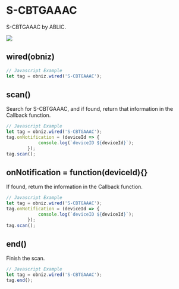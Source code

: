 # S-CBTGAAAC
S-CBTGAAAC by ABLIC.

![](image.jpg)


## wired(obniz)

```javascript
// Javascript Example
let tag = obniz.wired('S-CBTGAAAC');
```

## scan()

Search for S-CBTGAAAC, and if found, return that information in the Callback function.

```javascript
// Javascript Example
let tag = obniz.wired('S-CBTGAAAC');
tag.onNotification = (deviceId => {
            console.log(`deviceID ${deviceId}`);
        });
tag.scan();
```

## onNotification = function(deviceId){}

If found, return the information in the Callback function.

```javascript
// Javascript Example
let tag = obniz.wired('S-CBTGAAAC');
tag.onNotification = (deviceId => {
            console.log(`deviceID ${deviceId}`);
        });
tag.scan();
```


## end()

Finish the scan.

```javascript
// Javascript Example
let tag = obniz.wired('S-CBTGAAAC');
tag.end();
```
